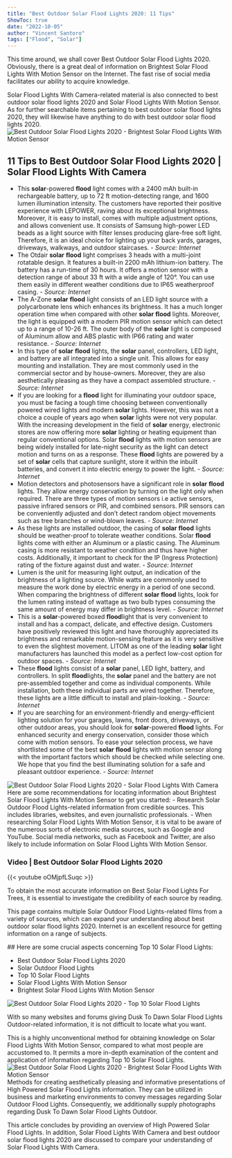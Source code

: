 ```yaml
---
title: "Best Outdoor Solar Flood Lights 2020: 11 Tips"
ShowToc: true 
date: "2022-10-05"
author: "Vincent Santoro" 
tags: ["Flood", "Solar"]
---
```


	
This time around, we shall cover Best Outdoor Solar Flood Lights 2020. Obviously, there is a great deal of information on Brightest Solar Flood Lights With Motion Sensor on the Internet. The fast rise of social media facilitates our ability to acquire knowledge.

Solar Flood Lights With Camera-related material is also connected to best outdoor solar flood lights 2020 and Solar Flood Lights With Motion Sensor. As for further searchable items pertaining to best outdoor solar flood lights 2020, they will likewise have anything to do with best outdoor solar flood lights 2020.
<img loading="lazy" src="https://i.pinimg.com/736x/17/0a/a4/170aa4f64fdd183f1f3829365f8243f4.jpg" onerror="this.onerror=null;this.src='https://blogger.googleusercontent.com/img/a/AVvXsEhe7F7TRXHtjiKvHb5vS7DmnxvpHiDyoYyYvm1nHB3Qp2_w3BnM6A2eq4v7FYxCC9bfZt3a9vIMtAYEKUiaDQbHMg-ViyGmRIj39MLp0bGFfgfYw1Dc9q_H-T0wiTm3l0Uq42dETrN9eC8aGJ9_IORZsxST1AcLR7np1koOfcc7tnHa4S8Mwz_xD9d0=s16000';" alt="Best Outdoor Solar Flood Lights 2020 - Brightest Solar Flood Lights With Motion Sensor" >

## 11 Tips to Best Outdoor Solar Flood Lights 2020 | Solar Flood Lights With Camera
-   This **solar**-powered **flood** light comes with a 2400 mAh built-in rechargeable battery, up to 72 ft motion-detecting range, and 1600 lumen illumination intensity. The customers have reported their positive experience with LEPOWER, raving about its exceptional brightness. Moreover, it is easy to install, comes with multiple adjustment options, and allows convenient use. It consists of Samsung high-power LED beads as a light source with filter lenses producing glare-free soft light. Therefore, it is an ideal choice for lighting up your back yards, garages, driveways, walkways, and outdoor staircases. - <cite>Source: Internet</cite>
-   The Otdair **solar** **flood** light comprises 3 heads with a multi-joint rotatable design. It features a built-in 2200 mAh lithium-ion battery. The battery has a run-time of 30 hours. It offers a motion sensor with a detection range of about 33 ft with a wide angle of 120°. You can use them easily in different weather conditions due to IP65 weatherproof casing. - <cite>Source: Internet</cite>
-   The A-Zone **solar** **flood** light consists of an LED light source with a polycarbonate lens which enhances its brightness. It has a much longer operation time when compared with other **solar** **flood** lights. Moreover, the light is equipped with a modern PIR motion sensor which can detect up to a range of 10-26 ft. The outer body of the **solar** light is composed of Aluminum allow and ABS plastic with IP66 rating and water resistance. - <cite>Source: Internet</cite>
-   In this type of **solar** **flood** lights, the **solar** panel, controllers, LED light, and battery are all integrated into a single unit. This allows for easy mounting and installation. They are most commonly used in the commercial sector and by house-owners. Moreover, they are also aesthetically pleasing as they have a compact assembled structure. - <cite>Source: Internet</cite>
-   If you are looking for a **flood** light for illuminating your outdoor space, you must be facing a tough time choosing between conventionally powered wired lights and modern **solar** lights. However, this was not a choice a couple of years ago when **solar** lights were not very popular. With the increasing development in the field of **solar** energy, electronic stores are now offering more **solar** lighting or heating equipment than regular conventional options. Solar **flood** lights with motion sensors are being widely installed for late-night security as the light can detect motion and turns on as a response. These **flood** lights are powered by a set of **solar** cells that capture sunlight, store it within the inbuilt batteries, and convert it into electric energy to power the light. - <cite>Source: Internet</cite>
-   Motion detectors and photosensors have a significant role in **solar** **flood** lights. They allow energy conservation by turning on the light only when required. There are three types of motion sensors i.e active sensors, passive infrared sensors or PIR, and combined sensors. PIR sensors can be conveniently adjusted and don’t detect random object movements such as tree branches or wind-blown leaves. - <cite>Source: Internet</cite>
-   As these lights are installed outdoor, the casing of **solar** **flood** lights should be weather-proof to tolerate weather conditions. Solar **flood** lights come with either an Aluminum or a plastic casing. The Aluminum casing is more resistant to weather condition and thus have higher costs. Additionally, it important to check for the IP (Ingress Protection) rating of the fixture against dust and water. - <cite>Source: Internet</cite>
-   Lumen is the unit for measuring light output, an indication of the brightness of a lighting source. While watts are commonly used to measure the work done by electric energy in a period of one second. When comparing the brightness of different **solar** **flood** lights, look for the lumen rating instead of wattage as two bulb types consuming the same amount of energy may differ in brightness level. - <cite>Source: Internet</cite>
-   This is a **solar**-powered boxed **flood**light that is very convenient to install and has a compact, delicate, and effective design. Customers have positively reviewed this light and have thoroughly appreciated its brightness and remarkable motion-sensing feature as it is very sensitive to even the slightest movement. LITOM as one of the leading **solar** light manufacturers has launched this model as a perfect low-cost option for outdoor spaces. - <cite>Source: Internet</cite>
-   These **flood** lights consist of a **solar** panel, LED light, battery, and controllers. In split **flood**lights, the **solar** panel and the battery are not pre-assembled together and come as individual components. While installation, both these individual parts are wired together. Therefore, these lights are a little difficult to install and plain-looking. - <cite>Source: Internet</cite>
-   If you are searching for an environment-friendly and energy-efficient lighting solution for your garages, lawns, front doors, driveways, or other outdoor areas, you should look for **solar**-powered **flood** lights. For enhanced security and energy conservation, consider those which come with motion sensors. To ease your selection process, we have shortlisted some of the best **solar** **flood** lights with motion sensor along with the important factors which should be checked while selecting one. We hope that you find the best illuminating solution for a safe and pleasant outdoor experience. - <cite>Source: Internet</cite>


<img loading="lazy" src="https://themprojects.com/wp-content/uploads/2018/05/50-modern-garden-design-ideas-to-try-in-2017-contemporary-gardens-throughout-modern-small-outdoor-solar-lights.jpg" onerror="this.onerror=null;this.src='https://blogger.googleusercontent.com/img/a/AVvXsEhe7F7TRXHtjiKvHb5vS7DmnxvpHiDyoYyYvm1nHB3Qp2_w3BnM6A2eq4v7FYxCC9bfZt3a9vIMtAYEKUiaDQbHMg-ViyGmRIj39MLp0bGFfgfYw1Dc9q_H-T0wiTm3l0Uq42dETrN9eC8aGJ9_IORZsxST1AcLR7np1koOfcc7tnHa4S8Mwz_xD9d0=s16000';" alt="Best Outdoor Solar Flood Lights 2020 - Solar Flood Lights With Camera" >
Here are some recommendations for locating information about Brightest Solar Flood Lights With Motion Sensor to get you started:
- Research Solar Outdoor Flood Lights-related information from credible sources. This includes libraries, websites, and even journalistic professionals.
- When researching Solar Flood Lights With Motion Sensor, it is vital to be aware of the numerous sorts of electronic media sources, such as Google and YouTube. Social media networks, such as Facebook and Twitter, are also likely to include information on Solar Flood Lights With Motion Sensor.

### Video | Best Outdoor Solar Flood Lights 2020
{{< youtube oOMjpfLSuqc >}} 

To obtain the most accurate information on Best Solar Flood Lights For Trees, it is essential to investigate the credibility of each source by reading.

This page contains multiple Solar Outdoor Flood Lights-related films from a variety of sources, which can expand your understanding about best outdoor solar flood lights 2020. Internet is an excellent resource for getting information on a range of subjects.
<script async="async" data-cfasync="false" src="//normallydemandedalter.com/fe63df3c5408708b15d8dc3d9b206b31/invoke.js"></script>
<div id="container-fe63df3c5408708b15d8dc3d9b206b31"></div>
## Here are some crucial aspects concerning Top 10 Solar Flood Lights:

- Best Outdoor Solar Flood Lights 2020
- Solar Outdoor Flood Lights
- Top 10 Solar Flood Lights
- Solar Flood Lights With Motion Sensor
- Brightest Solar Flood Lights With Motion Sensor

 <img loading="lazy" src="https://i5.walmartimages.com/asr/571adeaa-fe71-4a14-ba13-c9b66386239b_1.e11358a60f96e401c3fe5d1e8933947b.jpeg?odnWidth=1000&odnHeight=1000&odnBg=ffffff" onerror="this.onerror=null;this.src='https://blogger.googleusercontent.com/img/a/AVvXsEhe7F7TRXHtjiKvHb5vS7DmnxvpHiDyoYyYvm1nHB3Qp2_w3BnM6A2eq4v7FYxCC9bfZt3a9vIMtAYEKUiaDQbHMg-ViyGmRIj39MLp0bGFfgfYw1Dc9q_H-T0wiTm3l0Uq42dETrN9eC8aGJ9_IORZsxST1AcLR7np1koOfcc7tnHa4S8Mwz_xD9d0=s16000';" alt="Best Outdoor Solar Flood Lights 2020 - Top 10 Solar Flood Lights" >

With so many websites and forums giving Dusk To Dawn Solar Flood Lights Outdoor-related information, it is not difficult to locate what you want.

This is a highly unconventional method for obtaining knowledge on Solar Flood Lights With Motion Sensor, compared to what most people are accustomed to. It permits a more in-depth examination of the content and application of information regarding Top 10 Solar Flood Lights.
<img loading="lazy" src="https://cdn.shopify.com/s/files/1/0013/9168/9777/products/Set_of_2_20_LED_Set_of_2_Solar_Security_Light_-Low_PX_1200x1200.jpg?v=1576607729" onerror="this.onerror=null;this.src='https://blogger.googleusercontent.com/img/a/AVvXsEhe7F7TRXHtjiKvHb5vS7DmnxvpHiDyoYyYvm1nHB3Qp2_w3BnM6A2eq4v7FYxCC9bfZt3a9vIMtAYEKUiaDQbHMg-ViyGmRIj39MLp0bGFfgfYw1Dc9q_H-T0wiTm3l0Uq42dETrN9eC8aGJ9_IORZsxST1AcLR7np1koOfcc7tnHa4S8Mwz_xD9d0=s16000';" alt="Best Outdoor Solar Flood Lights 2020 - Brightest Solar Flood Lights With Motion Sensor" >
Methods for creating aesthetically pleasing and informative presentations of High Powered Solar Flood Lights information. They can be utilized in business and marketing environments to convey messages regarding Solar Outdoor Flood Lights. Consequently, we additionally supply photographs regarding Dusk To Dawn Solar Flood Lights Outdoor.

This article concludes by providing an overview of High Powered Solar Flood Lights. In addition, Solar Flood Lights With Camera and best outdoor solar flood lights 2020 are discussed to compare your understanding of Solar Flood Lights With Camera.
	
	

